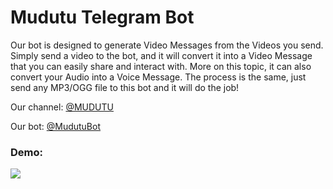 # Mudutu Telegram Bot
Our bot is designed to generate Video Messages from the Videos you send. Simply send a video to the bot, and it will convert it into a Video Message that you can easily share and interact with. More on this topic, it can also convert your Audio into a Voice Message. The process is the same, just send any MP3/OGG file to this bot and it will do the job!

Our channel: [@MUDUTU](https://t.me/MUDUTU)

Our bot: [@MudutuBot](https://t.me/MudutuBot)

### Demo:
![](https://github.com/IAsteRoiDI/MudutuBot/blob/master/DemoMUDUTU.gif)
